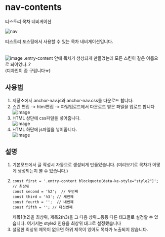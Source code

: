 # nav-contents
티스토리 목차 네비게이션<br>

![nav](https://github.com/fpem3309/nav-contents/assets/75240619/7d32d9df-8a26-4d76-a42c-f4e62c5b06c5)

티스토리 포스팅에서 사용할 수 있는 목차 네비게이션입니다.<br><br><br>
![image](https://github.com/fpem3309/nav-contents/assets/75240619/4bf85e59-d615-44bd-96dd-270dabb2b953)
.entry-content 안에 목차가 생성되게 만들었는데 모든 스킨이 같은 이름으로 되어있나..?<br>
(디자인이 좀 구립니다ㅠ)

## 사용법
1. 저장소에서 anchor-nav.js와 anchor-nav.css를 다운로드 합니다.
2. 스킨 편집 -> html편집 -> 파일업로드에서 다운로드 받은 파일을 업로드 합니다<br>
![image](https://github.com/fpem3309/nav-contents/assets/75240619/7d8832c4-79e0-4b67-b6a5-081596ea5b8a)
3. HTML 상단에 css파일을 넣어줍니다.<br>
![image](https://github.com/fpem3309/nav-contents/assets/75240619/ab4c0b60-3feb-496e-89d1-368b2097f4d7)
4. HTML 하단에 js파일을 넣어줍니다.<br>
![image](https://github.com/fpem3309/nav-contents/assets/75240619/a0796c6b-682f-4313-b695-3e8df1ed485f)

## 설명
1. 기본모드에서 글 작성시 자동으로 생성되게 만들었습니다. (미리보기로 목차가 어떻게 생성되는지 볼 수 있습니다.)
2. ```
   const first = '.entry-content blockquote[data-ke-style="style2"]';  // 최상위
   const second = 'h2';  // 두번째
   const third = 'h3'; // 세번째
   const fourth = '';  // 네번째
   const fifth = ''; // 다섯번째
   ```
   제목1(h2)을 최상위, 제목2(h3)을 그 다음 상위...등등 다른 태그들로 설정할 수 있습니다.
   여기서는 style2 인용을 최상위 태그로 설정했습니다
4. 설정한 최상위 제목이 없으면 하위 제목이 있어도 목차가 노출되지 않습니다.
